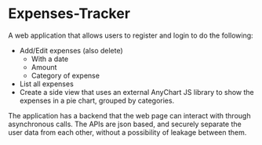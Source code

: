 # Expenses-Tracker

A web application that allows users to register and login to do the following:

  - Add/Edit expenses (also delete)
    - With a date
    - Amount
    - Category of expense
  - List all expenses
  - Create a side view that uses an external AnyChart JS library to show the expenses in a pie chart, grouped by categories.

The application has a backend that the web page can interact with through asynchronous calls. The APIs are json based, and securely separate the user data from each other, without a possibility of leakage between them.

